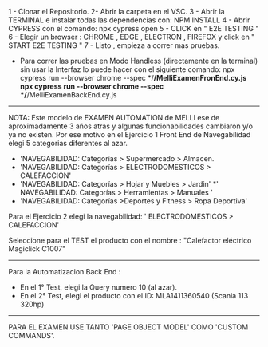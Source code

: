 1 - Clonar el Repositorio.
2- Abrir la carpeta en el VSC.
3 - Abrir la TERMINAL e instalar todas las dependencias con: NPM INSTALL
4 - Abrir CYPRESS con el comando: npx cypress open
5 - CLICK en " E2E TESTING "
6 - Elegir un browser : CHROME , EDGE  , ELECTRON , FIREFOX y click en " START E2E TESTING "
7 - Listo , empieza a correr mas pruebas.
* Para correr las pruebas en Modo Handless (directamente en la terminal) sin usar la Interfaz lo puede hacer con el siguiente comando:
 npx cypress run --browser chrome --spec */**/MelliExamenFronEnd.cy.js
 npx cypress run --browser chrome --spec */**/MelliExamenBackEnd.cy.js
----------------------------------------------------------------------------------------------

NOTA: Este modelo de EXAMEN AUTOMATION de MELLI ese de aproximadamente 3 años atras y algunas funcionabilidades cambiaron y/o ya no existen.
Por ese motivo en el Ejercicio 1 Front End de Navegabilidad elegi 5 categorias diferentes al azar.
* 'NAVEGABILIDAD: Categorías > Supermercado > Almacen.
* 'NAVEGABILIDAD: Categorías > ELECTRODOMESTICOS > CALEFACCION'
* 'NAVEGABILIDAD: Categorías > Hojar y Muebles > Jardin'
*' NAVEGABILIDAD: Categorías > Herramientas > Manuales '
* 'NAVEGABILIDAD: Categorías >Deportes y Fitness > Ropa Deportiva'


Para el Ejercicio 2 elegi la navegabilidad: ' ELECTRODOMESTICOS > CALEFACCION'

Seleccione para el TEST el producto con el nombre : "Calefactor eléctrico Magiclick C1007"

----------------------------------------------------------------------------------------------

Para la Automatizacion Back End :
*  En el 1° Test, elegi la Query numero 10 (al azar).
*  En el 2° Test, elegi el producto con el ID: MLA1411360540 (Scania  113 320hp)

----------------------------------------------------------------------------------------------

PARA EL EXAMEN USE TANTO 'PAGE OBJECT MODEL' COMO 'CUSTOM COMMANDS'.


